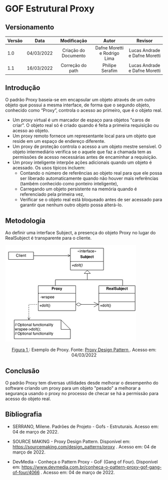 # GOF Estrutural Proxy

## Versionamento

| Versão |    Data    |     Modificação      |            Autor             |            Revisor            |
| ------ | :--------: | :------------------: | :--------------------------: | :---------------------------: |
| 1.0    | 04/03/2022 | Criação do Documento | Dafne Moretti e Rodrigo Lima | Lucas Andrade e Dafne Moretti |
| 1.1    | 16/03/2022 |   Correção do path   |       Philipe Serafim        | Lucas Andrade e Dafne Moretti |

<!-- NÃO ESQUECER DE ADICIONAR AO "/_sidebar.md" -->

## Introdução

O padrão Proxy baseia-se em encapsular um objeto através de um outro objeto que possui a mesma interface, de forma que o segundo objeto, conhecido como “Proxy”, controla o acesso ao primeiro, que é o objeto real.

- Um proxy virtual é um marcador de espaço para objetos "caros de criar". O objeto real só é criado quando é feita a primeira requisição ou acesso ao objeto.
- Um proxy remoto fornece um representante local para um objeto que reside em um espaço de endereço diferente.
- Um proxy de proteção controla o acesso a um objeto mestre sensível. O objeto intermediário verifica se o aquele que faz a chamada tem as permissões de acesso necessárias antes de encaminhar a requisição.
- Um proxy inteligente interpõe ações adicionais quando um objeto é acessado. Os usos típicos incluem:
  - Contando o número de referências ao objeto real para que ele possa ser liberado automaticamente quando não houver mais referências (também conhecido como ponteiro inteligente),
  - Carregando um objeto persistente na memória quando é referenciado pela primeira vez,
  - Verificar se o objeto real está bloqueado antes de ser acessado para garantir que nenhum outro objeto possa alterá-lo.

## Metodologia

Ao definir uma interface Subject, a presença do objeto Proxy no lugar do RealSubject é transparente para o cliente.

![Exemplo de Proxy](../../assets/images/proxy.png)

<figcaption style="text-align: center"><a href="./assets/images/proxy.png" >Figura 1 </a>: Exemplo de Proxy. Fonte: <a href="https://sourcemaking.com/design_patterns/proxy" > Proxy Design Pattern
 </a>. Acesso em: 04/03/2022 </figcaption>

## Conclusão

O padrão Proxy tem diversas utilidades desde melhorar o desempenho do software criando um proxy para um objeto "pesado" a melhorar a segurança usando o proxy no processo de checar se há a permissão para acesso do objeto real.

## Bibliografia

- SERRANO, Milene. Padrões de Projeto - Gofs - Estruturais. Acesso em: 04 de março de 2022.

- SOURCE MAKING - Proxy Design Pattern. Disponível em: https://sourcemaking.com/design_patterns/proxy . Acesso em: 04 de março de 2022.

- DevMedia - Conheça o Pattern Proxy - GoF (Gang of Four). Disponível em: https://www.devmedia.com.br/conheca-o-pattern-proxy-gof-gang-of-four/4066 . Acesso em: 04 de março de 2022.
